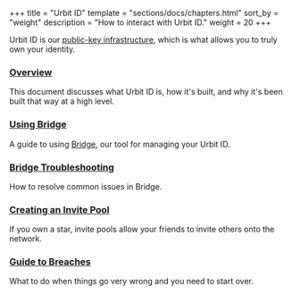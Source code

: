 +++
title = "Urbit ID"
template = "sections/docs/chapters.html"
sort_by = "weight"
description = "How to interact with Urbit ID."
weight = 20
+++

Urbit ID is our [public-key infrastructure](/using/id/overview), which is
what allows you to truly own your identity.

### [Overview](/using/id/overview)

This document discusses what Urbit ID is, how it's built, and why it's been
built that way at a high level.

### [Using Bridge](/using/id/using-bridge)

A guide to using [Bridge](https://bridge.urbit.org), our tool for managing your
Urbit ID.

### [Bridge Troubleshooting](/using/id/bridge-troubleshooting)

How to resolve common issues in Bridge.

### [Creating an Invite Pool](/using/id/creating-an-invite-pool)

If you own a star, invite pools allow your friends to invite others onto the
network.

### [Guide to Breaches](/using/id/guide-to-breaches)

What to do when things go very wrong and you need to start over.
